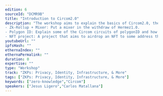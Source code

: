 ```yaml
---
edition: 6
sourceId: "DCMR9B"
title: "Introduction to Circom2.0"
description: "The workshop aims to explain the basics of Circom2.0, the new features respect Circom1.0, the tool stack and explain a simple project about the following topics: 
- Zk-Rollup + Mixer: Put a mixer in the withdraw of Hermez1.0.
- Polygon ID: Explain some of the Circom circuits of polygonID and how can be used.
- NFT project: A project that aims to airdrop an NFT to some address that accomplish certain conditions without reveal the address."
youtubeUrl: ""
ipfsHash: ""
ethernaIndex: ""
ethernaPermalink: ""
duration: 0
expertise: ""
type: "Workshop"
track: "ZKPs: Privacy, Identity, Infrastructure, & More"
tags: ["ZKPs: Privacy, Identity, Infrastructure, & More"]
keywords: ["zero-knowledge","Circom"]
speakers: ["Jesus Ligero","Carlos Matallana"]
---
```

